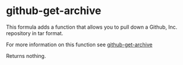 github-get-archive
==================

This formula adds a function that allows you to pull down a Github, Inc. repository in tar format.

For more information on this function see [github-get-archive](functions/github-get-archive)

Returns nothing.


